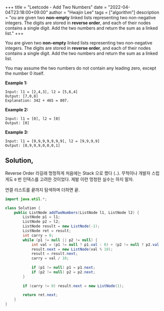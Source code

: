 +++
title = "Leetcode - Add Two Numbers"
date = "2022-04-04T23:18:00+09:00"
author = "Hwajin Lee"
tags = ["algorithm"]
description = "ou are given two **non-empty** linked lists representing two non-negative integers. The digits are stored in **reverse order**, and each of their nodes contains a single digit. Add the two numbers and return the sum as a linked list."
+++

You are given two **non-empty** linked lists representing two non-negative integers. The digits are stored in **reverse order**, and each of their nodes contains a single digit. Add the two numbers and return the sum as a linked list.

You may assume the two numbers do not contain any leading zero, except the number 0 itself. 



**Example 1:**

```
Input: l1 = [2,4,3], l2 = [5,6,4]
Output: [7,0,8]
Explanation: 342 + 465 = 807.
```

**Example 2:**

```
Input: l1 = [0], l2 = [0]
Output: [0]
```

**Example 3:**

```
Input: l1 = [9,9,9,9,9,9,9], l2 = [9,9,9,9]
Output: [8,9,9,9,0,0,0,1]
```

## Solution,

Reverse Order 라길래 멍청하게 처음에는 Stack 으로 짰다 (..). 무척이나 개발자 스럽게도 `0` 번 인덱스를 고려한 것이었다. 제발 이런 멍청한 실수는 하지 말자.

연결 리스트를 끝까지 탐색하며 더하면 끝.

```java
import java.util.*;

class Solution {
    public ListNode addTwoNumbers(ListNode l1, ListNode l2) {
        ListNode p1 = l1;
        ListNode p2 = l2;
        ListNode result = new ListNode(-1);
        ListNode ret = result;
        int carry = 0;
        while (p1 != null || p2 != null) {
            int val = (p1 != null ? p1.val : 0) + (p2 != null ? p2.val : 0) + carry;
            result.next = new ListNode(val % 10);
            result = result.next;
            carry = val / 10;
            
            if (p1 != null) p1 = p1.next;
            if (p2 != null) p2 = p2.next;
        }
        
        if (carry != 0) result.next = new ListNode(1);
        
        return ret.next;
    }
}
```
